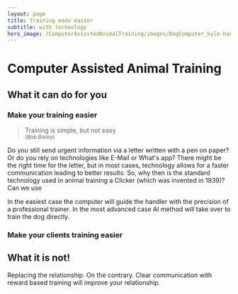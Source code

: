 ```yaml
---
layout: page
title: Training made easier
subtitle: with technology
hero_image: /ComputerAssistedAnimalTraining/images/DogComputer_kyle-hanson-1pyqUh8Jx3E-unsplash_medium.jpg
---
```

# Computer Assisted Animal Training 
## What it can do for you
### Make your training easier

> Training is simple, but not easy <br>
> <small>(<i>Bob Bailey</i>)</small>

Do you still send urgent information via a letter written with a pen on paper? Or do you rely on technologies like E-Mail or What's app? There might be the right time for the letter, but in most cases, technology allows for a faster communication leading to better results. So, why then is the standard technology used in animal training a Clicker (which was invented in 1939)? Can we use 


In the easiest case the computer will guide the handler with the precision of a professional trainer. 
In the most advanced case AI method will take over to train the dog directly.

### Make your clients training easier

## What it is not!
Replacing the relationship. On the contrary. Clear communication with reward based training will improve your relationship.
